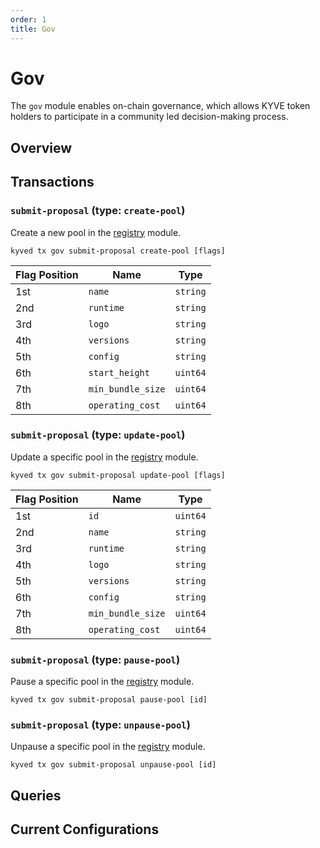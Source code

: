 ```yaml
---
order: 1
title: Gov
---
```


# Gov

The `gov` module enables on-chain governance, which allows KYVE token holders to participate in a community led decision-making process.

## Overview

## Transactions

### `submit-proposal` (type: `create-pool`)

Create a new pool in the [registry](/modules/registry.md) module.

```shell
kyved tx gov submit-proposal create-pool [flags]
```

| Flag Position | Name              | Type     |
|---------------|-------------------|----------|
| 1st           | `name`            | `string` |
| 2nd           | `runtime`         | `string` |
| 3rd           | `logo`            | `string` |
| 4th           | `versions`        | `string` |
| 5th           | `config`          | `string` |
| 6th           | `start_height`    | `uint64` |
| 7th           | `min_bundle_size` | `uint64` |
| 8th           | `operating_cost`  | `uint64` |

### `submit-proposal` (type: `update-pool`)

Update a specific pool in the [registry](/modules/registry.md) module.

```shell
kyved tx gov submit-proposal update-pool [flags]
```

| Flag Position | Name              | Type     |
|---------------|-------------------|----------|
| 1st           | `id`              | `uint64` |
| 2nd           | `name`            | `string` |
| 3rd           | `runtime`         | `string` |
| 4th           | `logo`            | `string` |
| 5th           | `versions`        | `string` |
| 6th           | `config`          | `string` |
| 7th           | `min_bundle_size` | `uint64` |
| 8th           | `operating_cost`  | `uint64` |

### `submit-proposal` (type: `pause-pool`)

Pause a specific pool in the [registry](/modules/registry.md) module.

```shell
kyved tx gov submit-proposal pause-pool [id]
```

### `submit-proposal` (type: `unpause-pool`)

Unpause a specific pool in the [registry](/modules/registry.md) module.

```shell
kyved tx gov submit-proposal unpause-pool [id]
```

## Queries

## Current Configurations
